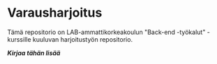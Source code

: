# Varausharjoitus
Tämä repositorio on LAB-ammattikorkeakoulun "Back-end -työkalut" -kurssille kuuluvan harjoitustyön repositorio.

***Kirjaa tähän lisää***
